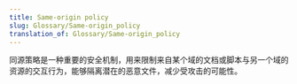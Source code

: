 ```yaml
---
title: Same-origin policy
slug: Glossary/Same-origin_policy
translation_of: Glossary/Same-origin_policy
---
```

同源策略是一种重要的安全机制，用来限制来自某个域的文档或脚本与另一个域的资源的交互行为，能够隔离潜在的恶意文件，减少受攻击的可能性。
